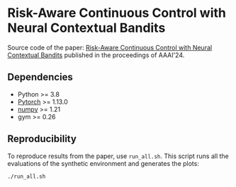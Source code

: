 # Risk-Aware Continuous Control with Neural Contextual Bandits

Source code of the paper: [Risk-Aware Continuous Control with Neural Contextual Bandits](#) published in the proceedings of AAAI'24.

## Dependencies
* Python >= 3.8
* [Pytorch](https://pytorch.org/) >= 1.13.0 
* [numpy](https://numpy.org/) >= 1.21
* gym >= 0.26



## Reproducibility
To reproduce results from the paper, use `run_all.sh`. This script runs all the evaluations of the synthetic environment and generates the plots:
```
./run_all.sh
```


